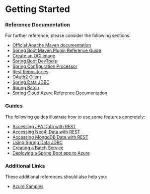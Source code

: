 # Getting Started

### Reference Documentation
For further reference, please consider the following sections:

* [Official Apache Maven documentation](https://maven.apache.org/guides/index.html)
* [Spring Boot Maven Plugin Reference Guide](https://docs.spring.io/spring-boot/docs/3.0.1-SNAPSHOT/maven-plugin/reference/html/)
* [Create an OCI image](https://docs.spring.io/spring-boot/docs/3.0.1-SNAPSHOT/maven-plugin/reference/html/#build-image)
* [Spring Boot DevTools](https://docs.spring.io/spring-boot/docs/3.0.1-SNAPSHOT/reference/htmlsingle/#using.devtools)
* [Spring Configuration Processor](https://docs.spring.io/spring-boot/docs/3.0.1-SNAPSHOT/reference/htmlsingle/#appendix.configuration-metadata.annotation-processor)
* [Rest Repositories](https://docs.spring.io/spring-boot/docs/3.0.1-SNAPSHOT/reference/htmlsingle/#howto.data-access.exposing-spring-data-repositories-as-rest)
* [OAuth2 Client](https://docs.spring.io/spring-boot/docs/3.0.1-SNAPSHOT/reference/htmlsingle/#web.security.oauth2.client)
* [Spring Data JDBC](https://docs.spring.io/spring-boot/docs/3.0.1-SNAPSHOT/reference/htmlsingle/#data.sql.jdbc)
* [Spring Batch](https://docs.spring.io/spring-boot/docs/3.0.1-SNAPSHOT/reference/htmlsingle/#howto.batch)
* [Spring Cloud Azure Reference Documentation](https://microsoft.github.io/spring-cloud-azure/current/reference/html/index.html)

### Guides
The following guides illustrate how to use some features concretely:

* [Accessing JPA Data with REST](https://spring.io/guides/gs/accessing-data-rest/)
* [Accessing Neo4j Data with REST](https://spring.io/guides/gs/accessing-neo4j-data-rest/)
* [Accessing MongoDB Data with REST](https://spring.io/guides/gs/accessing-mongodb-data-rest/)
* [Using Spring Data JDBC](https://github.com/spring-projects/spring-data-examples/tree/master/jdbc/basics)
* [Creating a Batch Service](https://spring.io/guides/gs/batch-processing/)
* [Deploying a Spring Boot app to Azure](https://spring.io/guides/gs/spring-boot-for-azure/)

### Additional Links
These additional references should also help you:

* [Azure Samples](https://aka.ms/spring/samples)

